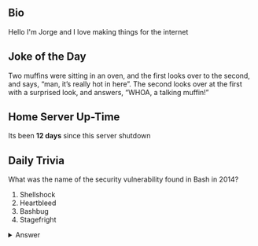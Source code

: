 ## Bio

Hello I'm Jorge and I love making things for the internet

## Joke of the Day

Two muffins were sitting in an oven, and the first looks over to the second, and says, “man, it’s really hot in here”. The second looks over at the first with a surprised look, and answers, “WHOA, a talking muffin!”

## Home Server Up-Time

Its been **12 days** since this server shutdown


## Daily Trivia

What was the name of the security vulnerability found in Bash in 2014?
 1. Shellshock
 2. Heartbleed
 3. Bashbug
 4. Stagefright

<details>
  <summary>Answer</summary>
  Shellshock
</details>
